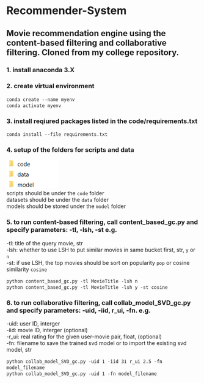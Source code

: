 # Recommender-System
## Movie recommendation engine using the content-based filtering and collaborative filtering. Cloned from my college repository.
### 1. install anaconda 3.X 
### 2. create virtual environment   

```  
conda create --name myenv
conda activate myenv  
```  

### 3. install reqiured packages listed in the code/requirements.txt   

```  
conda install --file requirements.txt  
```  

### 4. setup of the folders for scripts and data  
![image](https://github.com/dee-two/Recommender-System/blob/main/files/folders_setup.png)  
scripts should be under the `code` folder  
datasets should be under the `data` folder  
models should be stored under the `model` folder

### 5. to run content-based filtering, call **content_based_gc.py** and specify parameters:   -tl, -lsh, -st e.g.    
-tl: title of the query movie, str  
-lsh: whether to use LSH to put similar movies in same bucket first, str, `y` or `n`   
-st: if use LSH, the top movies should be sort on popularity `pop` or cosine similarity `cosine`  
     
```  
python content_based_gc.py -tl MovieTitle -lsh n   
python content_based_gc.py -tl MovieTitle -lsh y -st cosine   
```  

### 6. to run collaborative filtering, call **collab_model_SVD_gc.py** and specify parameters: -uid, -iid, r_ui, -fn. e.g.   
-uid: user ID, interger    
-iid: movie ID, interger (optional)   
-r_ui: real rating for the given user-movie pair, float, (optional)  
-fn: filename to save the trained svd model or to import the existing svd model, str
```  
python collab_model_SVD_gc.py -uid 1 -iid 31 r_ui 2.5 -fn model_filename  
python collab_model_SVD_gc.py -uid 1 -fn model_filename  
```  

